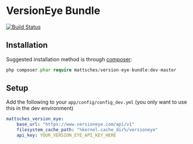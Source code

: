 VersionEye Bundle
====================

[![Build Status](https://travis-ci.org/mattsches/VersionEyeBundle.png?branch=master)](https://travis-ci.org/mattsches/VersionEyeBundle)

Installation
------------

Suggested installation method is through [composer](http://getcomposer.org/):

```php
php composer.phar require mattsches/version-eye-bundle:dev-master
```

Setup
-----

Add the following to your `app/config/config_dev.yml` (you only want to use this in the dev environment)

```yml
mattsches_version_eye:
    base_url: "https://www.versioneye.com/api/v1"
    filesystem_cache_path: "%kernel.cache_dir%/versioneye"
    api_key: YOUR_VERSION_EYE_API_KEY_HERE
```
